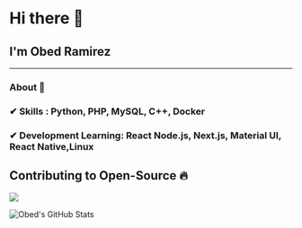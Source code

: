 # Hi there 👋

## I'm Obed Ramirez 
---------------------------------------------------------------------------------------------------------------------------------------------------------------------------------
### About 📌

### ✔  **Skills :** Python, PHP, MySQL, C++, Docker
### ✔  **Development Learning:** React Node.js, Next.js, Material UI, React Native,Linux


## Contributing to Open-Source 🔥

<p align="left">
  <img src="https://github-profile-trophy.vercel.app/?username=ObedRamirezOrtigoza&column=6&rank=SSS,SS,S,AAA,AA,A,B,C&theme=dark_dimmed" />
</p>

<p align="left">
  <img alt="Obed's GitHub Stats" src="https://github-readme-stats.vercel.app/api?username=ObedRamirezOrtigoza&show_icons=true&theme=radical">
</p>
